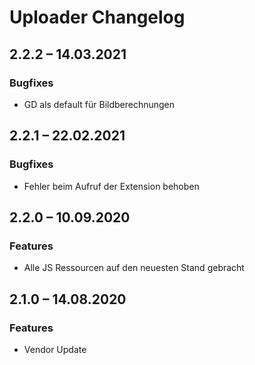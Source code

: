 # Uploader Changelog


## 2.2.2 – 14.03.2021

### Bugfixes

* GD als default für Bildberechnungen


## 2.2.1 – 22.02.2021

### Bugfixes

* Fehler beim Aufruf der Extension behoben


## 2.2.0 – 10.09.2020

### Features

* Alle JS Ressourcen auf den neuesten Stand gebracht


## 2.1.0 – 14.08.2020

### Features

* Vendor Update

